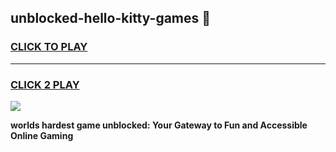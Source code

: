 
## unblocked-hello-kitty-games 👋
<h3>
<a href="https://premium.freeplayer.one?title=unblocked-hello-kitty-games&ref=14F">CLICK TO PLAY</a></h3>
<hr>

<h3>
<a href="https://premium.freeplayer.one?title=unblocked-hello-kitty-games&ref=14F">CLICK 2 PLAY</a>
  
</h3>

<a href="https://premium.freeplayer.one?title=unblocked-hello-kitty-games&ref=12F/"><img src="https://clearcache.store/games.png"></a>


**worlds hardest game unblocked: Your Gateway to Fun and Accessible Online Gaming**
